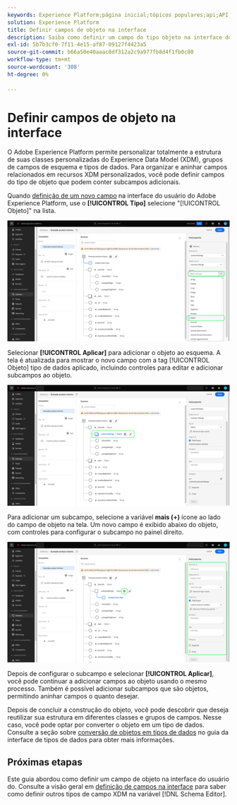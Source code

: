 ```yaml
---
keywords: Experience Platform;página inicial;tópicos populares;api;API;XDM;sistema XDM;modelo de dados de experiência;modelo de dados;ui;espaço de trabalho;objeto;campo;
solution: Experience Platform
title: Definir campos de objeto na interface
description: Saiba como definir um campo do tipo objeto na interface do usuário do Experience Platform.
exl-id: 5b7b3cf0-7f11-4e15-af87-09127f4423a5
source-git-commit: b66a50e40aaac8df312a2c9a977fb8d4f1fb0c80
workflow-type: tm+mt
source-wordcount: '308'
ht-degree: 0%

---
```


# Definir campos de objeto na interface

O Adobe Experience Platform permite personalizar totalmente a estrutura de suas classes personalizadas do Experience Data Model (XDM), grupos de campos de esquema e tipos de dados. Para organizar e aninhar campos relacionados em recursos XDM personalizados, você pode definir campos do tipo de objeto que podem conter subcampos adicionais.

Quando [definição de um novo campo](./overview.md#define) na interface do usuário do Adobe Experience Platform, use o **[!UICONTROL Tipo]** selecione &quot;[!UICONTROL Objeto]&quot; na lista.

![](../../images/ui/fields/special/object.png)

Selecionar **[!UICONTROL Aplicar]** para adicionar o objeto ao esquema. A tela é atualizada para mostrar o novo campo com a tag [!UICONTROL Objeto] tipo de dados aplicado, incluindo controles para editar e adicionar subcampos ao objeto.

![](../../images/ui/fields/special/object-applied.png)

Para adicionar um subcampo, selecione a variável **mais (+)** ícone ao lado do campo de objeto na tela. Um novo campo é exibido abaixo do objeto, com controles para configurar o subcampo no painel direito.

![](../../images/ui/fields/special/object-add-field.png)

Depois de configurar o subcampo e selecionar **[!UICONTROL Aplicar]**, você pode continuar a adicionar campos ao objeto usando o mesmo processo. Também é possível adicionar subcampos que são objetos, permitindo aninhar campos o quanto desejar.

Depois de concluir a construção do objeto, você pode descobrir que deseja reutilizar sua estrutura em diferentes classes e grupos de campos. Nesse caso, você pode optar por converter o objeto em um tipo de dados. Consulte a seção sobre [conversão de objetos em tipos de dados](../resources/data-types.md#convert) no guia da interface de tipos de dados para obter mais informações.

## Próximas etapas

Este guia abordou como definir um campo de objeto na interface do usuário do. Consulte a visão geral em [definição de campos na interface](./overview.md#special) para saber como definir outros tipos de campo XDM na variável [!DNL Schema Editor].
